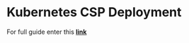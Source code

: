 # Kubernetes CSP Deployment

For full guide enter this [**link**](https://docs.aquasec.com/docs/deployment-kubernetes)